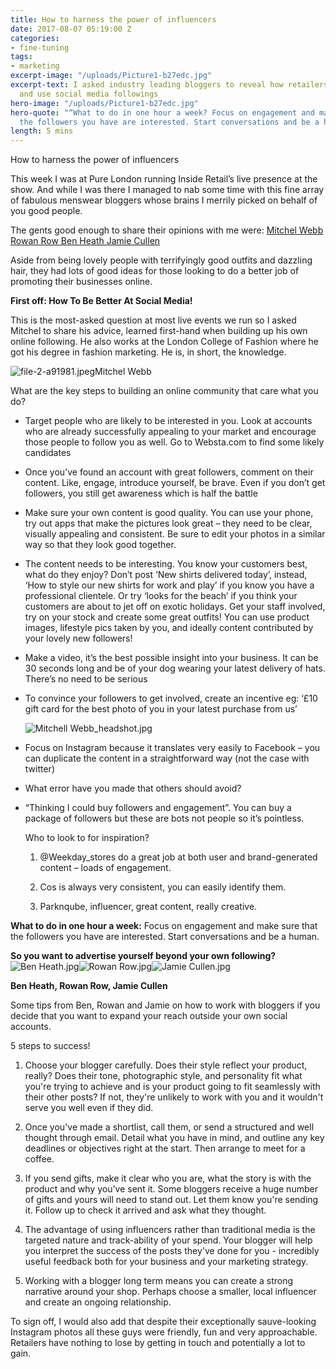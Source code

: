 ```yaml
---
title: How to harness the power of influencers
date: 2017-08-07 05:19:00 Z
categories:
- fine-tuning
tags:
- marketing
excerpt-image: "/uploads/Picture1-b27edc.jpg"
excerpt-text: I asked industry leading bloggers to reveal how retailers can create
  and use social media followings
hero-image: "/uploads/Picture1-b27edc.jpg"
hero-quote: "“What to do in one hour a week? Focus on engagement and make sure that
  the followers you have are interested. Start conversations and be a human”"
length: 5 mins
---
```


How to harness the power of influencers

This week I was at Pure London running Inside Retail’s live presence at the show. And while I was there I managed to nab some time with this fine array of fabulous menswear bloggers whose brains I merrily picked on behalf of you good people.

The gents good enough to share their opinions with me were:
[Mitchel Webb](http://thefashionwebb.com/jan-faves/)
[Rowan Row ](http://rowanrow.com/)
[Ben Heath ](http://www.twentyfirstcenturygent.com/)
[Jamie Cullen ](https://cullenjamie.com/)

Aside from being lovely people with terrifyingly good outfits and dazzling hair, they had lots of good ideas for those looking to do a better job of promoting their businesses online.

**First off: How To Be Better At Social Media!**

This is the most-asked question at most live events we run so I asked Mitchel to share his advice, learned first-hand when building up his own online following. He also works at the London College of Fashion where he got his degree in fashion marketing. He is, in short, the knowledge.

![file-2-a91981.jpeg](/uploads/file-2-a91981.jpeg)Mitchel Webb

What are the key steps to building an online community that care what you do?

* Target people who are likely to be interested in you. Look at accounts who are already successfully appealing to your market and encourage those people to follow you as well. Go to Websta.com to find some likely candidates

* Once you’ve found an account with great followers, comment on their content. Like, engage, introduce yourself, be brave. Even if you don’t get followers, you still get awareness which is half the battle

* Make sure your own content is good quality. You can use your phone, try out apps that make the pictures look great – they need to be clear, visually appealing and consistent. Be sure to edit your photos in a similar way so that they look good together.

* The content needs to be interesting. You know your customers best, what do they enjoy? Don’t post ‘New shirts delivered today’, instead, ‘How to style our new shirts for work and play’ if you know you have a professional clientele. Or try ‘looks for the beach’ if you think your customers are about to jet off on exotic holidays. Get your staff involved, try on your stock and create some great outfits! You can use product images, lifestyle pics taken by you, and ideally content contributed by your lovely new followers!

* Make a video, it’s the best possible insight into your business. It can be 30 seconds long and be of your dog wearing your latest delivery of hats. There’s no need to be serious

* To convince your followers to get involved, create an incentive eg: ‘£10 gift card for the best photo of you in your latest purchase from us’

  ![Mitchell Webb_headshot.jpg](/uploads/Mitchell%20Webb_headshot.jpg)

* Focus on Instagram because it translates very easily to Facebook – you can duplicate the content in a straightforward way (not the case with twitter)

* What error have you made that others should avoid?

* “Thinking I could buy followers and engagement”. You can buy a package of followers but these are bots not people so it’s pointless.

  Who to look to for inspiration?

  1. @Weekday_stores do a great job at both user and brand-generated content – loads of engagement.

  2. Cos is always very consistent, you can easily identify them.

  3. Parknqube, influencer, great content, really creative.

**What to do in one hour a week:** Focus on engagement and make sure that the followers you have are interested. Start conversations and be a human.

**So you want to advertise yourself beyond your own following?**![Ben Heath.jpg](/uploads/Ben%20Heath.jpg)![Rowan Row.jpg](/uploads/Rowan%20Row.jpg)![Jamie Cullen.jpg](/uploads/Jamie%20Cullen.jpg)

**Ben Heath, Rowan Row, Jamie Cullen**

Some tips from Ben, Rowan and Jamie on how to work with bloggers if you decide that you want to expand your reach outside your own social accounts.

5 steps to success!

1. Choose your blogger carefully. Does their style reflect your product, really? Does their tone, photographic style, and personality fit what you're trying to achieve and is your product going to fit seamlessly with their other posts? If not, they're unlikely to work with you and it wouldn't serve you well even if they did.

2. Once you've made a shortlist, call them, or send a structured and well thought through email. Detail what you have in mind, and outline any key deadlines or objectives right at the start. Then arrange to meet for a coffee.

3. If you send gifts, make it clear who you are, what the story is with the product and why you've sent it. Some bloggers receive a huge number of gifts and yours will need to stand out. Let them know you're sending it. Follow up to check it arrived and ask what they thought.

4. The advantage of using influencers rather than traditional media is the targeted nature and track-ability of your spend. Your blogger will help you interpret the success of the posts they've done for you - incredibly useful feedback both for your business and your marketing strategy.

5. Working with a blogger long term means you can create a strong narrative around your shop. Perhaps choose a smaller, local influencer and create an ongoing relationship.

To sign off, I would also add that despite their exceptionally sauve-looking Instagram photos all these guys were friendly, fun and very approachable. Retailers have nothing to lose by getting in touch and potentially a lot to gain.